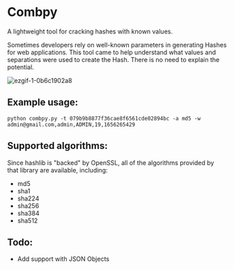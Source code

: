 # Combpy
A lightweight tool for cracking hashes with known values.

Sometimes developers rely on well-known parameters in generating Hashes for web applications. This tool came to help understand what values and separations were used to create the Hash. There is no need to explain the potential.

![ezgif-1-0b6c1902a8](https://user-images.githubusercontent.com/20946532/175826400-afb84e97-29bc-4d9c-ae0f-ea873f266f8b.gif)


## Example usage:
    python combpy.py -t 079b9b8877f36cae8f6561cde02894bc -a md5 -w admin@gmail.com,admin,ADMIN,19,1656265429


## Supported algorithms:
Since hashlib is "backed" by OpenSSL, all of the algorithms provided by that library are available, including:
- md5
- sha1
- sha224
- sha256
- sha384
- sha512

## Todo:
 - Add support with JSON Objects
